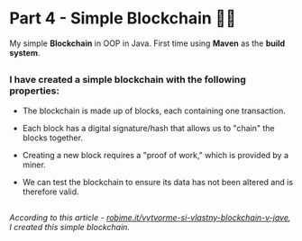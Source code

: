 # Part 4 - Simple Blockchain :technologist:
My simple **Blockchain** in OOP in Java. First time using **Maven** as the **build system**.

##

### I have created a simple blockchain with the following properties:

- The blockchain is made up of blocks, each containing one transaction.
  
- Each block has a digital signature/hash that allows us to "chain" the blocks together.
  
- Creating a new block requires a "proof of work," which is provided by a miner.
  
- We can test the blockchain to ensure its data has not been altered and is therefore valid.

  ##
  
*According to this article - [robime.it/vytvorme-si-vlastny-blockchain-v-jave](https://robime.it/vytvorme-si-vlastny-blockchain-v-jave/), I created this simple blockchain.*
